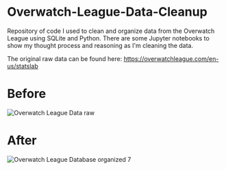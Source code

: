 # Overwatch-League-Data-Cleanup
Repository of code I used to clean and organize data from the Overwatch League using SQLite and Python. There are some Jupyter notebooks to show my thought process and reasoning as I'm cleaning the data.

The original raw data can be found here: https://overwatchleague.com/en-us/statslab

# Before
![Overwatch League Data raw](https://user-images.githubusercontent.com/97869630/152226888-bdc4aa8b-30c1-4126-bbae-a083f2b9c8ba.PNG)


# After
![Overwatch League Database organized 7](https://user-images.githubusercontent.com/97869630/152229558-2eddd105-a34f-4acd-96fd-890ded996c34.PNG)
